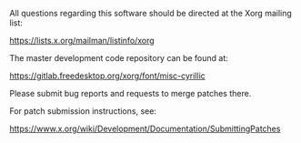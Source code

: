 
All questions regarding this software should be directed at the
Xorg mailing list:

  https://lists.x.org/mailman/listinfo/xorg

The master development code repository can be found at:

  https://gitlab.freedesktop.org/xorg/font/misc-cyrillic

Please submit bug reports and requests to merge patches there.

For patch submission instructions, see:

  https://www.x.org/wiki/Development/Documentation/SubmittingPatches

